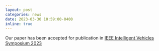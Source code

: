 ```yaml
---
layout: post
categories: news
date: 2023-03-30 10:59:00-0400
inline: true
---
```


Our paper has been accepted for publication in [IEEE Intelligent Vehicles Symposium 2023](https://2023.ieee-iv.org) 